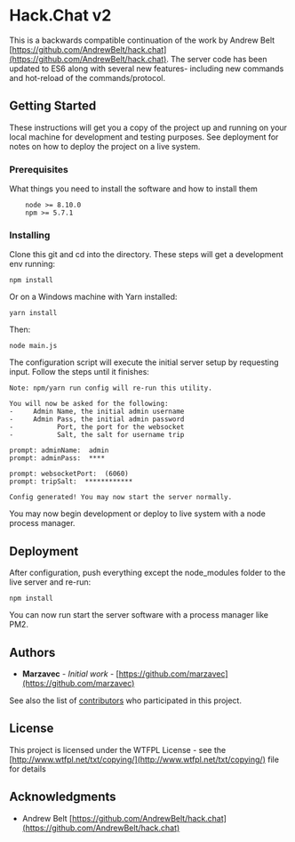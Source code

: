 # Hack.Chat v2

This is a backwards compatible continuation of the work by Andrew Belt [https://github.com/AndrewBelt/hack.chat](https://github.com/AndrewBelt/hack.chat). The server code has been updated to ES6 along with several new features- including new commands and hot-reload of the commands/protocol.

## Getting Started

These instructions will get you a copy of the project up and running on your local machine for development and testing purposes. See deployment for notes on how to deploy the project on a live system.

### Prerequisites

What things you need to install the software and how to install them

```
    node >= 8.10.0
    npm >= 5.7.1
```

### Installing

Clone this git and cd into the directory. These steps will get a development env running:

```
npm install
```

Or on a Windows machine with Yarn installed:

```
yarn install
```

Then:

```
node main.js
```

The configuration script will execute the initial server setup by requesting input. Follow the steps until it finishes:

```
Note: npm/yarn run config will re-run this utility.

You will now be asked for the following:
-     Admin Name, the initial admin username
-     Admin Pass, the initial admin password
-           Port, the port for the websocket
-           Salt, the salt for username trip
​
prompt: adminName:  admin
prompt: adminPass:  ****

prompt: websocketPort:  (6060)
prompt: tripSalt:  ************

Config generated! You may now start the server normally.
```

You may now begin development or deploy to live system with a node process manager.

## Deployment

After configuration, push everything except the node_modules folder to the live server and re-run:

```
npm install
```

You can now run start the server software with a process manager like PM2.

## Authors

* **Marzavec** - *Initial work* - [https://github.com/marzavec](https://github.com/marzavec)

See also the list of [contributors](https://github.com/hack-chat/main/graphs/contributors) who participated in this project.

## License

This project is licensed under the WTFPL License - see the [http://www.wtfpl.net/txt/copying/](http://www.wtfpl.net/txt/copying/) file for details

## Acknowledgments

* Andrew Belt [https://github.com/AndrewBelt/hack.chat](https://github.com/AndrewBelt/hack.chat)
